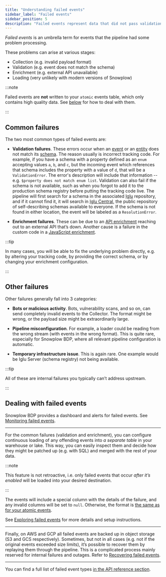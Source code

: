 ```yaml
---
title: "Understanding failed events"
sidebar_label: "Failed events"
sidebar_position: 5
description: "Failed events represent data that did not pass validation or otherwise failed to be processed"
---
```


_Failed events_ is an umbrella term for events that the pipeline had some problem processing.

These problems can arise at various stages:
* Collection (e.g. invalid payload format)
* Validation (e.g. event does not match the schema)
* Enrichment (e.g. external API unavailable)
* Loading (very unlikely with modern versions of Snowplow)

:::note

Failed events are **not** written to your `atomic` events table, which only contains high quality data. See [below](#dealing-with-failed-events) for how to deal with them.

:::

## Common failures

The two most common types of failed events are:

* **Validation failures**. These errors occur when an [event](/docs/fundamentals/events/index.md) or an [entity](/docs/fundamentals/entities/index.md) does not match its [schema](/docs/fundamentals/schemas/index.md). The reason usually is incorrect tracking code. For example, if you have a schema with a property defined as an `enum` accepting values `a`, `b`, and `c`, but the incoming event which references that schema includes the property with a value of `d`, that will be a `ValidationError`. The error's description will include that information -- e.g. `$property does not match enum list`. Validation can also fail if the schema is not available, such as when you forgot to add it to the production schema registry before putting the tracking code live. The pipeline will first search for a schema in the associated [Iglu](https://docs.snowplow.io/docs/fundamentals/schemas/#iglu) repository, and if it cannot find it, it will search in [Iglu Central](http://iglucentral.com), the public repository of self-describing schemas available to everyone. If the schema is not found in either location, the event will be labeled as a `ResolutionError`.

* **Enrichment failures**. These can be due to an [API enrichment](/docs/pipeline/enrichments/available-enrichments/custom-api-request-enrichment/index.md) reaching out to an external API that’s down. Another cause is a failure in the custom code in a [JavaScript enrichment](/docs/pipeline/enrichments/available-enrichments/custom-javascript-enrichment/index.md).

:::tip

In many cases, you will be able to fix the underlying problem directly, e.g. by altering your tracking code, by providing the correct schema, or by changing your enrichment configuration.

:::

## Other failures

Other failures generally fall into 3 categories:

* **Bots or malicious activity**. Bots, vulnerability scans, and so on, can send completely invalid events to the Collector. The format might be wrong, or the payload size might be extraordinarily large.

* **Pipeline misconfiguration**. For example, a loader could be reading from the wrong stream (with events in the wrong format). This is quite rare, especially for Snowplow BDP, where all relevant pipeline configuration is automatic.

* **Temporary infrastructure issue**. This is again rare. One example would be Iglu Server (schema registry) not being available.

:::tip

All of these are internal failures you typically can’t address upstream.

:::

## Dealing with failed events

Snowplow BDP provides a dashboard and alerts for failed events. See [Monitoring failed events](/docs/data-product-studio/data-quality/failed-events/monitoring-failed-events/index.md).

---

For the common failures (validation and enrichment), you can configure continuous loading of any offending events into _a separate table_ in your warehouse or lake. This way, you can easily inspect them and decide how they might be patched up (e.g. with SQL) and merged with the rest of your data.

:::note

This feature is not retroactive, i.e. only failed events that occur _after it’s enabled_ will be loaded into your desired destination.

:::

The events will include a special column with the details of the failure, and any invalid columns will be set to `null`. Otherwise, the format is [the same as for your atomic events](/docs/fundamentals/canonical-event/index.md).

See [Exploring failed events](/docs/data-product-studio/data-quality/failed-events/exploring-failed-events/warehouse-lake/index.md) for more details and setup instructions.

---

Finally, on AWS and GCP all failed events are backed up in object storage (S3 and GCS respectively). Sometimes, but not in all cases (e.g. not if the original events exceeded size limits), it’s possible to recover them by replaying them through the pipeline. This is a complicated process mainly reserved for internal failures and outages. Refer to [Recovering failed events](/docs/data-product-studio/data-quality/failed-events/recovering-failed-events/index.md).

---

You can find a full list of failed event types [in the API reference section](/docs/api-reference/failed-events/index.md).
